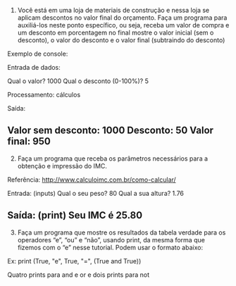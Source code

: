 1) Você está em uma loja de materiais de construção e nessa loja se aplicam descontos no valor final do orçamento. Faça um programa para auxiliá-los neste ponto específico, ou seja, receba um valor de compra e um desconto em porcentagem no final mostre o valor inicial (sem o desconto), o valor do desconto e o valor final (subtraindo do desconto)

Exemplo de console:

Entrada de dados:

Qual o valor? 1000
Qual o desconto (0-100%)? 5

Processamento: cálculos

Saída:

Valor sem desconto: 1000
Desconto: 50
Valor final: 950
-----------------------------------------------------

2) Faça um programa que receba os parâmetros necessários para a obtenção e impressão do IMC. 

Referência: http://www.calculoimc.com.br/como-calcular/

Entrada: (inputs)
Qual o seu peso? 80
Qual a sua altura? 1.76

Saída: (print)
Seu IMC é 25.80
-----------------------------------------------------

3) Faça um programa que mostre os resultados da tabela verdade para os operadores “e”, “ou” e “não”, usando print, da mesma forma que fizemos com o “e” nesse tutorial. Podem usar o formato abaixo:

Ex: print (True, "e", True, "=", (True and True))

Quatro prints para and e or e dois prints para not
